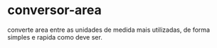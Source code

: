 # conversor-area
converte area entre as unidades de medida mais utilizadas, de forma simples e rapida como deve ser.
